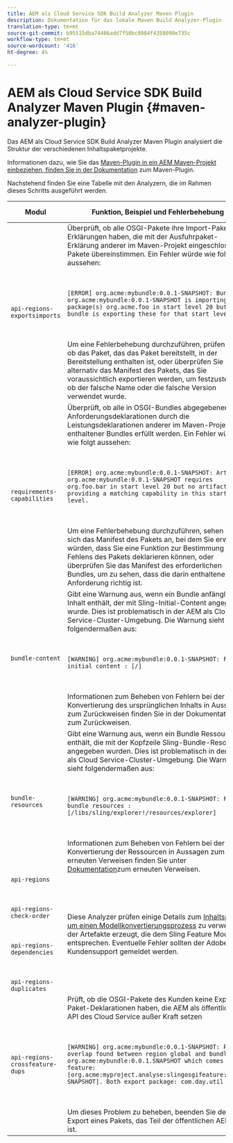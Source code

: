 ```yaml
---
title: AEM als Cloud Service SDK Build Analyzer Maven Plugin
description: Dokumentation für das lokale Maven Build Analyzer-Plugin
translation-type: tm+mt
source-git-commit: b95515dba74486add7f50bc8984f4358090e735c
workflow-type: tm+mt
source-wordcount: '416'
ht-degree: 4%

---
```



# AEM als Cloud Service SDK Build Analyzer Maven Plugin {#maven-analyzer-plugin}

Das AEM als Cloud Service SDK Build Analyzer Maven Plugin analysiert die Struktur der verschiedenen Inhaltspaketprojekte.

Informationen dazu, wie Sie das [Maven-Plugin in ein AEM Maven-Projekt einbeziehen, finden Sie in der Dokumentation](https://github.com/adobe/aemanalyser-maven-plugin/blob/main/aemanalyser-maven-plugin/README.md) zum Maven-Plugin.

Nachstehend finden Sie eine Tabelle mit den Analyzern, die im Rahmen dieses Schritts ausgeführt werden. <!-- Note that some are executed in the local SDK, while others are only executed during the Cloud Manager pipeline deployment. -->

| Modul | Funktion, Beispiel und Fehlerbehebung | Lokales SDK | Cloud Manager |
|---|---|---|---|
| `api-regions-exportsimports` | Überprüft, ob alle OSGI-Pakete ihre Import-Paket-Erklärungen haben, die mit der Ausfuhrpaket-Erklärung anderer im Maven-Projekt eingeschlossener Pakete übereinstimmen. Ein Fehler würde wie folgt aussehen: <p> </p> `[ERROR] org.acme:mybundle:0.0.1-SNAPSHOT: Bundle org.acme:mybundle:0.0.1-SNAPSHOT is importing package(s) org.acme.foo in start level 20 but no bundle is exporting these for that start level.`<p> </p>Um eine Fehlerbehebung durchzuführen, prüfen Sie, ob das Paket, das das Paket bereitstellt, in der Bereitstellung enthalten ist, oder überprüfen Sie alternativ das Manifest des Pakets, das Sie voraussichtlich exportieren werden, um festzustellen, ob der falsche Name oder die falsche Version verwendet wurde. | Ja | Ja |
| `requirements-capabilities` | Überprüft, ob alle in OSGI-Bundles abgegebenen Anforderungsdeklarationen durch die Leistungsdeklarationen anderer im Maven-Projekt enthaltener Bundles erfüllt werden. Ein Fehler würde wie folgt aussehen: <p> </p> `[ERROR] org.acme:mybundle:0.0.1-SNAPSHOT: Artifact org.acme:mybundle:0.0.1-SNAPSHOT requires org.foo.bar in start level 20 but no artifact is providing a matching capability in this start level.`<p> </p> Um eine Fehlerbehebung durchzuführen, sehen Sie sich das Manifest des Pakets an, bei dem Sie erwarten würden, dass Sie eine Funktion zur Bestimmung des Fehlens des Pakets deklarieren können, oder überprüfen Sie das Manifest des erforderlichen Bundles, um zu sehen, dass die darin enthaltene Anforderung richtig ist. | Ja | Ja |
| `bundle-content` | Gibt eine Warnung aus, wenn ein Bundle anfänglichen Inhalt enthält, der mit Sling-Initial-Content angegeben wurde. Dies ist problematisch in der AEM als Cloud Service-Cluster-Umgebung. Die Warnung sieht folgendermaßen aus: <p> </p> `[WARNING] org.acme:mybundle:0.0.1-SNAPSHOT: Found initial content : [/]` <p> </p>Informationen zum Beheben von Fehlern bei der Konvertierung des ursprünglichen Inhalts in Aussagen zum Zurückweisen finden Sie in der Dokumentation zum Zurückweisen. | Ja | Ja |
| `bundle-resources` | Gibt eine Warnung aus, wenn ein Bundle Ressourcen enthält, die mit der Kopfzeile Sling-Bundle-Resources angegeben wurden. Dies ist problematisch in der AEM als Cloud Service-Cluster-Umgebung. Die Warnung sieht folgendermaßen aus:<p> </p> `[WARNING] org.acme:mybundle:0.0.1-SNAPSHOT: Found bundle resources : [/libs/sling/explorer!/resources/explorer]`<p> </p> Informationen zum Beheben von Fehlern bei der Konvertierung der Ressourcen in Aussagen zum erneuten Verweisen finden Sie unter [Dokumentation](https://experienceleague.adobe.com/docs/experience-manager-cloud-service/implementing/developing/aem-project-content-package-structure.html?lang=en#repo-init)zum erneuten Verweisen. | Ja | Ja |
| `api-regions`<p> </p>`api-regions-check-order`<p> </p>`api-regions-dependencies`<p> </p>`api-regions-duplicates` | Diese Analyzer prüfen einige Details zum [Inhaltspaket, um einen Modellkonvertierungsprozess](https://experienceleague.adobe.com/docs/experience-manager-cloud-service/implementing/deploying/overview.html?lang=en#deploying) zu verwenden, der Artefakte erzeugt, die dem Sling Feature Model entsprechen. Eventuelle Fehler sollten der Adobe Kundensupport gemeldet werden. | Ja | Ja |
| `api-regions-crossfeature-dups` | Prüft, ob die OSGI-Pakete des Kunden keine Export-Paket-Deklarationen haben, die AEM als öffentliche API des Cloud Service außer Kraft setzen<p> </p>`[WARNING] org.acme:mybundle:0.0.1-SNAPSHOT: Package overlap found between region global and bundle org.acme:mybundle:0.0.1.SNAPSHOT which comes from feature: [org.acme:myproject.analyse:slingosgifeature:0.0.1-SNAPSHOT]. Both export package: com.day.util`<p> </p>Um dieses Problem zu beheben, beenden Sie den Export eines Pakets, das Teil der öffentlichen AEM API ist. | Ja | Ja |